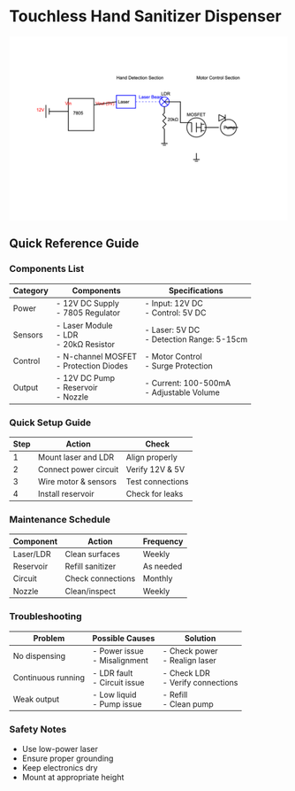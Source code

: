 # Touchless Hand Sanitizer Dispenser

<div style="background-color: white; padding: 20px;">
    <img src="automatic-sanitizer-circuit.png" alt="Automatic Sanitizer Circuit Diagram">
</div>

## Quick Reference Guide

### Components List
| Category | Components | Specifications |
|----------|------------|----------------|
| Power | - 12V DC Supply<br>- 7805 Regulator | - Input: 12V DC<br>- Control: 5V DC |
| Sensors | - Laser Module<br>- LDR<br>- 20kΩ Resistor | - Laser: 5V DC<br>- Detection Range: 5-15cm |
| Control | - N-channel MOSFET<br>- Protection Diodes | - Motor Control<br>- Surge Protection |
| Output | - 12V DC Pump<br>- Reservoir<br>- Nozzle | - Current: 100-500mA<br>- Adjustable Volume |

### Quick Setup Guide
| Step | Action | Check |
|------|--------|--------|
| 1 | Mount laser and LDR | Align properly |
| 2 | Connect power circuit | Verify 12V & 5V |
| 3 | Wire motor & sensors | Test connections |
| 4 | Install reservoir | Check for leaks |

### Maintenance Schedule
| Component | Action | Frequency |
|-----------|--------|-----------|
| Laser/LDR | Clean surfaces | Weekly |
| Reservoir | Refill sanitizer | As needed |
| Circuit | Check connections | Monthly |
| Nozzle | Clean/inspect | Weekly |

### Troubleshooting
| Problem | Possible Causes | Solution |
|---------|----------------|----------|
| No dispensing | - Power issue<br>- Misalignment | - Check power<br>- Realign laser |
| Continuous running | - LDR fault<br>- Circuit issue | - Check LDR<br>- Verify connections |
| Weak output | - Low liquid<br>- Pump issue | - Refill<br>- Clean pump |

### Safety Notes
- Use low-power laser
- Ensure proper grounding
- Keep electronics dry
- Mount at appropriate height